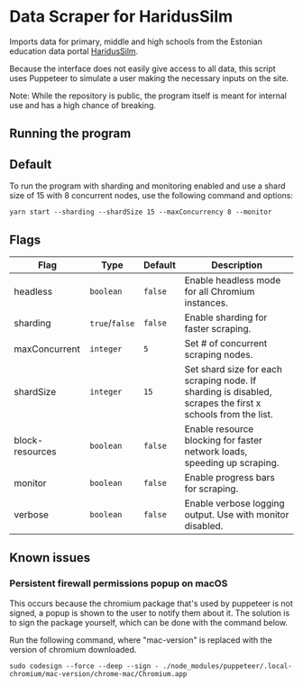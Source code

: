 # Data Scraper for HaridusSilm

Imports data for primary, middle and high schools from the Estonian education data portal [HaridusSilm](https://haridussilm.ee).

Because the interface does not easily give access to all data, this script uses Puppeteer to simulate a user making the necessary inputs on the site.

Note: While the repository is public, the program itself is meant for internal use and has a high chance of breaking.


## Running the program

## Default

To run the program with sharding and monitoring enabled and use a shard size of 15 with 8 concurrent nodes, use the following command and options:

```
yarn start --sharding --shardSize 15 --maxConcurrency 8 --monitor
```

## Flags

| Flag            | Type           | Default | Description                                                                                                |
|-----------------|----------------|---------|------------------------------------------------------------------------------------------------------------|
| headless        | `boolean`      | `false` | Enable headless mode for all Chromium instances.                                                           |
| sharding        | `true`/`false` | `false` | Enable sharding for faster scraping.                                                                       |
| maxConcurrent   | `integer`      | `5`     | Set # of concurrent scraping nodes.                                                                        |
| shardSize       | `integer`      | `15`    | Set shard size for each scraping node. If sharding is disabled, scrapes the first x schools from the list. |
| block-resources | `boolean`      | `false` | Enable resource blocking for faster network loads, speeding up scraping.                                   |
| monitor         | `boolean`      | `false` | Enable progress bars for scraping.                                                                         |
| verbose         | `boolean`      | `false` | Enable verbose logging output. Use with monitor disabled.                                                  |

## Known issues
### Persistent firewall permissions popup on macOS

This occurs because the chromium package that's used by puppeteer is not signed, a popup is shown to the user to notify them about it.
The solution is to sign the package yourself, which can be done with the command below.

Run the following command, where "mac-version" is replaced with the version of chromium downloaded.

```
sudo codesign --force --deep --sign - ./node_modules/puppeteer/.local-chromium/mac-version/chrome-mac/Chromium.app
```
